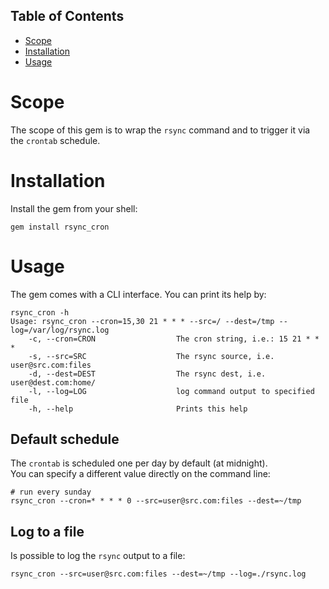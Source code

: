## Table of Contents

* [Scope](#scope)
* [Installation](#installation)
* [Usage](#usage)

# Scope
The scope of this gem is to wrap the `rsync` command and to trigger it via the `crontab` schedule.

# Installation
Install the gem from your shell:
```shell
gem install rsync_cron
```

# Usage
The gem comes with a CLI interface. You can print its help by:
```shell
rsync_cron -h
Usage: rsync_cron --cron=15,30 21 * * * --src=/ --dest=/tmp --log=/var/log/rsync.log
    -c, --cron=CRON                  The cron string, i.e.: 15 21 * * *
    -s, --src=SRC                    The rsync source, i.e. user@src.com:files
    -d, --dest=DEST                  The rsync dest, i.e. user@dest.com:home/
    -l, --log=LOG                    log command output to specified file
    -h, --help                       Prints this help
```

## Default schedule
The `crontab` is scheduled one per day by default (at midnight).  
You can specify a different value directly on the command line:
```shell
# run every sunday
rsync_cron --cron=* * * * 0 --src=user@src.com:files --dest=~/tmp
```

## Log to a file
Is possible to log the `rsync` output to a file:
```shell
rsync_cron --src=user@src.com:files --dest=~/tmp --log=./rsync.log
```

